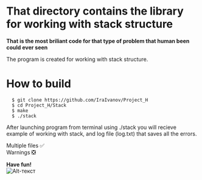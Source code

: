 # That directory contains the library for working with stack structure

**That is the most briliant code for that type of problem that human been could ever seen**

The program is created for working with stack structure. 

# How to build

```terminal
  $ git clone https://github.com/IraIvanov/Project_H    
  $ cd Project_H/Stack    
  $ make    
  $ ./stack     
  ```
   After launching program from terminal using ./stack you will recieve example of working with stack, and log file (log.txt) that saves all the errors. 

Multiple files :white_check_mark:          
Warnings :negative_squared_cross_mark:      

**Have fun!**     
![Alt-текст](https://pbs.twimg.com/media/EpuZp5gWwAAzMiI.jpg)
